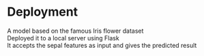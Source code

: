 # Deployment
A model based on the famous Iris flower dataset <br>
Deployed it to a local server using Flask<br>
It accepts the sepal features as input and gives the predicted result
